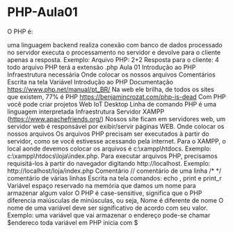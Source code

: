 # PHP-Aula01
 O PHP é:

uma linguagem backend
realiza conexão com banco de dados
processado no servidor
executa o processamento no servidor e devolve para o cliente apenas a resposta.
Exemplo:
Arquivo PHP: 2+2
Resposta para o cliente: 4
todo arquivo PHP terá a extensão .php
Aula 01
Introdução ao PHP
Infraestrutura necessária
Onde colocar os nossos arquivos
Comentários
Escrita na tela
Variável
Introdução ao PHP
Documentação https://www.php.net/manual/pt_BR/
Na web ele brilha, de todos os sites que existem, 77% é PHP https://benjamincrozat.com/php-is-dead
Com PHP você pode criar projetos
Web
IoT
Desktop
Linha de comando
PHP é uma linguagem interpretada
Infraestrutura
Servidor XAMPP (https://www.apachefriends.org/)
Nossos site ficam em servidores web, um servidor web é responsável por exibir/servir páginas WEB. 
Onde colocar os nossos arquivos
Os arquivos PHP precisam ser executados à partir do servidor, como se você estivesse acessando pela internet.
Para o XAMPP, o local aonde devemos colocar os arquivos é c:\xampp\htdocs. Exemplo: c:\xampp\htdocs\loja\index.php.
Para executar arquivos PHP, precisamos requisitá-los à partir do navegador digitando http://localhost. Exemplo: http://localhost/loja/index.php
Comentário
// comentário de uma linha
/* */ comentário de várias linhas
Escrita na tela
comandos: echo , print e print_r
Variável
espaço reservado na memória que damos um nome para armazenar algum valor
O PHP é case-sensitive, significa que o PHP diferencia maiúsculas de minúsculas, ou seja, Nome é diferente de nome
O nome de uma variável deve ser significativo de acordo com seu valor. Exemplo: uma variável que vai armazenar o endereço pode-se chamar $endereco
toda variável em PHP inicia com $
